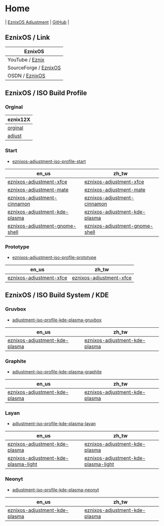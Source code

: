 

# Home

| [EznixOS Adjustment](https://samwhelp.github.io/eznixos-adjustment/) | [GitHub](https://github.com/samwhelp/eznixos-adjustment) |


## EznixOS / Link

| EznixOS |
| --- |
| YouTube / [Eznix](https://www.youtube.com/c/eznix/videos) |
| SourceForge / [EznixOS](https://sourceforge.net/projects/eznixos/) |
| OSDN / [EznixOS](https://osdn.net/projects/eznix-os/) |


## EznixOS / ISO Build Profile


### Orginal

| eznix12X |
| --- |
| [orginal](https://github.com/samwhelp/eznixos-adjustment-iso-profile/tree/main/debian-12/orginal/2023-07-02) |
| [adjust](https://github.com/samwhelp/eznixos-adjustment-iso-profile/tree/main/debian-12/start/develop/adjust/eznixos-adjustment-xfce) |


### Start

* [eznixos-adjustment-iso-profile-start](https://github.com/samwhelp/eznixos-adjustment-iso-profile-start)

| en_us | zh_tw |
| --- | --- |
| [eznixos-adjustment-xfce](https://github.com/samwhelp/eznixos-adjustment-iso-profile-start/tree/en_us-xfce) | [eznixos-adjustment-xfce](https://github.com/samwhelp/eznixos-adjustment-iso-profile-start/tree/zh_tw-xfce) |
| [eznixos-adjustment-mate](https://github.com/samwhelp/eznixos-adjustment-iso-profile-start/tree/en_us-mate) | [eznixos-adjustment-mate](https://github.com/samwhelp/eznixos-adjustment-iso-profile-start/tree/zh_tw-mate) |
| [eznixos-adjustment-cinnamon](https://github.com/samwhelp/eznixos-adjustment-iso-profile-start/tree/en_us-cinnamon) | [eznixos-adjustment-cinnamon](https://github.com/samwhelp/eznixos-adjustment-iso-profile-start/tree/zh_tw-cinnamon) |
| [eznixos-adjustment-kde-plasma](https://github.com/samwhelp/eznixos-adjustment-iso-profile-start/tree/en_us-kde-plasma) | [eznixos-adjustment-kde-plasma](https://github.com/samwhelp/eznixos-adjustment-iso-profile-start/tree/zh_tw-kde-plasma) |
| [eznixos-adjustment-gnome-shell](https://github.com/samwhelp/eznixos-adjustment-iso-profile-start/tree/en_us-gnome-shell) | [eznixos-adjustment-gnome-shell](https://github.com/samwhelp/eznixos-adjustment-iso-profile-start/tree/zh_tw-gnome-shell) |


### Prototype

* [eznixos-adjustment-iso-profile-prototype](https://github.com/samwhelp/eznixos-adjustment-iso-profile-prototype)

| en_us | zh_tw |
| --- | --- |
| [eznixos-adjustment-xfce](https://github.com/samwhelp/eznixos-adjustment-iso-profile-prototype/tree/en_us-xfce) | [eznixos-adjustment-xfce](https://github.com/samwhelp/eznixos-adjustment-iso-profile-prototype/tree/zh_tw-xfce) |




## EznixOS / ISO Build System / KDE


### Gruvbox

* [adjustment-iso-profile-kde-plasma-gruvbox](https://github.com/samwhelp/eznixos-adjustment-iso-profile-kde-plasma-gruvbox)

| en_us | zh_tw |
| --- | --- |
| [eznixos-adjustment-kde-plasma](https://github.com/samwhelp/eznixos-adjustment-iso-profile-kde-plasma-gruvbox/tree/main/debian-12/locale/en_us/eznixos-adjustment-kde-plasma) | [eznixos-adjustment-kde-plasma](https://github.com/samwhelp/eznixos-adjustment-iso-profile-kde-plasma-gruvbox/tree/main/debian-12/locale/zh_tw/eznixos-adjustment-kde-plasma) |


### Graphite

* [adjustment-iso-profile-kde-plasma-graphite](https://github.com/samwhelp/eznixos-adjustment-iso-profile-kde-plasma-graphite)

| en_us | zh_tw |
| --- | --- |
| [eznixos-adjustment-kde-plasma](https://github.com/samwhelp/eznixos-adjustment-iso-profile-kde-plasma-graphite/tree/main/locale/en_us/eznixos-adjustment-kde-plasma) | [eznixos-adjustment-kde-plasma](https://github.com/samwhelp/eznixos-adjustment-iso-profile-kde-plasma-graphite/tree/iso-profile-zh_tw) |


### Layan

* [adjustment-iso-profile-kde-plasma-layan](https://github.com/samwhelp/eznixos-adjustment-iso-profile-kde-plasma-layan)

| en_us | zh_tw |
| --- | --- |
| [eznixos-adjustment-kde-plasma](https://github.com/samwhelp/eznixos-adjustment-iso-profile-kde-plasma-layan/tree/main/debian-12/locale/en_us/eznixos-adjustment-kde-plasma) | [eznixos-adjustment-kde-plasma](https://github.com/samwhelp/eznixos-adjustment-iso-profile-kde-plasma-layan/tree/main/debian-12/locale/zh_tw/eznixos-adjustment-kde-plasma) |
| [eznixos-adjustment-kde-plasma-light](https://github.com/samwhelp/eznixos-adjustment-iso-profile-kde-plasma-layan/tree/main/debian-12/locale/en_us/eznixos-adjustment-kde-plasma-light) | [eznixos-adjustment-kde-plasma-light](https://github.com/samwhelp/eznixos-adjustment-iso-profile-kde-plasma-layan/tree/main/debian-12/locale/zh_tw/eznixos-adjustment-kde-plasma-light) |


### Neonyt

* [adjustment-iso-profile-kde-plasma-neonyt](https://github.com/samwhelp/eznixos-adjustment-iso-profile-kde-plasma-neonyt)

| en_us | zh_tw |
| --- | --- |
| [eznixos-adjustment-kde-plasma](https://github.com/samwhelp/eznixos-adjustment-iso-profile-kde-plasma-neonyt/tree/iso-profile-en_us) | [eznixos-adjustment-kde-plasma](https://github.com/samwhelp/eznixos-adjustment-iso-profile-kde-plasma-neonyt/tree/iso-profile-zh_tw) |
